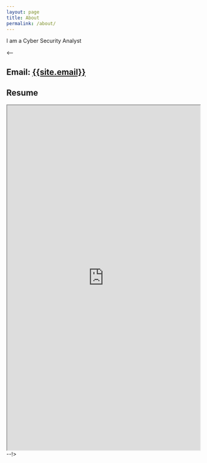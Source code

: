 ```yaml
---
layout: page
title: About
permalink: /about/
---
```

<p>
I am a Cyber Security Analyst
</p>

<-- 
## Email: <a href="mailto:{{site.email}}?Subject=From Blog Site:">{{site.email}}</a>

## Resume
<iframe src="https://drive.google.com/open?id=18xHF4SRS3pEAnxkowZhucR2UFtVALNuD" width="100%" height="900"></iframe>
--!>
